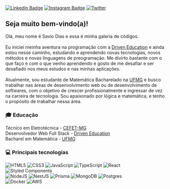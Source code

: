 [![Linkedin Badge](https://img.shields.io/badge/-LinkedIn-blue?style=flat&logo=Linkedin&logoColor=white&link=https://www.linkedin.com/in/savio-dias-viana/)](https://www.linkedin.com/in/savio-dias-viana/)
[![Instagram Badge](https://img.shields.io/badge/-Instagram-C13584?style=flat&labelColor=C13584&logo=instagram&logoColor=white&link=https://www.instagram.com/savio_viana14/)](https://www.instagram.com/savio_viana14/)
[![Twitter](https://img.shields.io/badge/Twitter-%231DA1F2.svg?logo=Twitter&logoColor=white)](https://twitter.com/savim_viana)


## Seja muito bem-vindo(a)!

Olá, meu nome é Savio Dias e essa é minha galeria de códigos.<br/>
<br/>
Eu iniciei meinha aventura na programação com a [Driven Education](https://www.driven.com.br/) e ainda estou nesse caminho, estudando e aprendendo novas tecnologias, novos métodos e novas linguagens de preogramação. Me divirto bastante com o que faço e com o que venho aprendendo e gosto de me desafiar e ser desafiado nos meus estudos e nas minhas aplicações.<br/>
<br/>
Atualmente, sou estudante de Matemática Bacharelado na [UFMG](https://www.ufmg.com.br/) e busco trabalhar nas áreas de desenvolvimento web ou de desenvolvimento de softwares, com o objetivo de crescer profissionalmente e ingressar de vez na carreira de tecnologia.
Sou apaixonado por lógica e matemática, e tenho o propósito de trabalhar nessa área.

### 🎓 Educação
Técnico em Eletrotécnica - [CEFET-MG](https://www.cefetmg.br/)<br/>
Desenvolvedor Web Full Stack - [Driven Education](https://www.driven.com.br/)<br/>
Bacharel em Matemática - [UFMG](https://www.ufmg.com.br/)

### 💻 Principais tecnologias
![HTML5](https://img.shields.io/badge/html5-%23E34F26.svg?style=flat&logo=html5&logoColor=white)
![CSS3](https://img.shields.io/badge/css3-%231572B6.svg?style=flat&logo=css3&logoColor=white)
![JavaScript](https://img.shields.io/badge/javascript-%23323330.svg?style=flat&logo=javascript&logoColor=%23F7DF1E)
![TypeScript](https://img.shields.io/badge/typescript-%23007ACC.svg?style=flat&logo=typescript&logoColor=white) 
![React](https://img.shields.io/badge/react-%2320232a.svg?style=flat&logo=react&logoColor=%2361DAFB) 
![Styled Components](https://img.shields.io/badge/styled--components-DB7093?style=flat&logo=styled-components&logoColor=white) 
<br />
![NodeJS](https://img.shields.io/badge/node.js-6DA55F?style=flat&logo=node.js&logoColor=white)
![NestJS](https://img.shields.io/badge/nestjs-%23E0234E.svg?style=flat&logo=nestjs&logoColor=white)
![Prisma](https://img.shields.io/badge/Prisma-3982CE?style=flat&logo=Prisma&logoColor=white)
![MongoDB](https://img.shields.io/badge/MongoDB-%234ea94b.svg?style=flat&logo=mongodb&logoColor=white) 
![Postgres](https://img.shields.io/badge/postgres-%23316192.svg?style=flat&logo=postgresql&logoColor=white)
<br />
![Docker](https://img.shields.io/badge/docker-%230db7ed.svg?style=flat&logo=docker&logoColor=white)
![AWS](https://img.shields.io/badge/Amazon_AWS-FF9900?style=flat&logo=amazonaws&logoColor=white)
<br />
